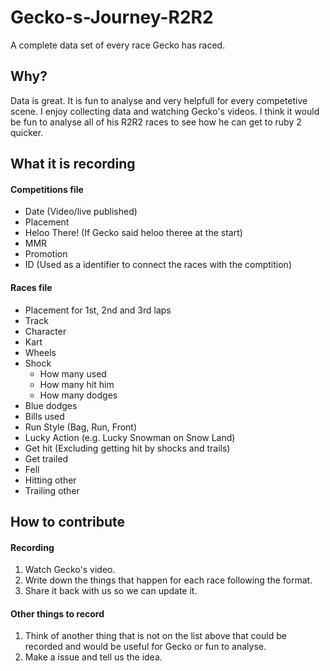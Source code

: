# Gecko-s-Journey-R2R2
A complete data set of every race Gecko has raced.

## Why?
Data is great. It is fun to analyse and very helpfull for every competetive scene. I enjoy collecting data and watching Gecko's videos. I think it would be fun to analyse all of his R2R2 races to see how he can get to ruby 2 quicker.

## What it is recording
#### Competitions file
- Date (Video/live published)
- Placement
- Heloo There! (If Gecko said heloo theree at the start)
- MMR
- Promotion
- ID (Used as a identifier to connect the races with the comptition)
#### Races file
- Placement for 1st, 2nd and 3rd laps
- Track
- Character
- Kart
- Wheels
- Shock
  - How many used
  - How many hit him
  - How many dodges
- Blue dodges
- Bills used
- Run Style (Bag, Run, Front)
- Lucky Action (e.g. Lucky Snowman on Snow Land)
- Get hit (Excluding getting hit by shocks and trails)
- Get trailed
- Fell
- Hitting other
- Trailing other

## How to contribute
#### Recording
1. Watch Gecko's video.
2. Write down the things that happen for each race following the format.
3. Share it back with us so we can update it.

#### Other things to record
1. Think of another thing that is not on the list above that could be recorded and would be useful for Gecko or fun to analyse.
2. Make a issue and tell us the idea.
